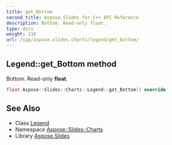 ```yaml
---
title: get_Bottom
second_title: Aspose.Slides for C++ API Reference
description: Bottom. Read-only float.
type: docs
weight: 118
url: /cpp/aspose.slides.charts/legend/get_bottom/
---
```

## Legend::get_Bottom method


Bottom. Read-only **float**.

```cpp
float Aspose::Slides::Charts::Legend::get_Bottom() override
```

## See Also

* Class [Legend](../)
* Namespace [Aspose::Slides::Charts](../../)
* Library [Aspose.Slides](../../../)
